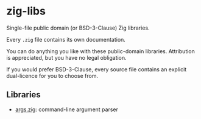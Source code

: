 # zig-libs

Single-file public domain (or BSD-3-Clause) Zig libraries.

Every `.zig` file contains its own documentation.

You can do anything you like with these public-domain libraries. Attribution is appreciated, but you have no legal
obligation.

If you would prefer BSD-3-Clause, every source file contains an explicit dual-licence for you to choose from.

## Libraries

* [args.zig](./args.zig): command-line argument parser
